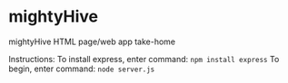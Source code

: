 # mightyHive
mightyHive HTML page/web app take-home


Instructions:
To install express, enter command: `npm install express`
To begin, enter command: `node server.js`

